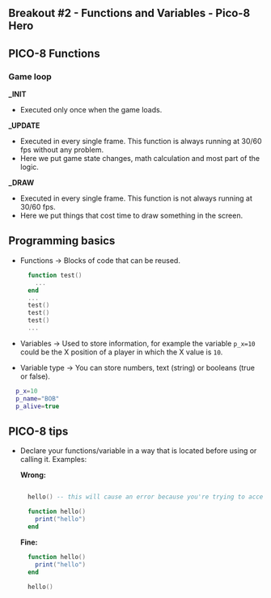 ## Breakout #2 - Functions and Variables - Pico-8 Hero

  ## **PICO-8 Functions**
  
  ### Game loop

  **_INIT**
  - Executed only once when the game loads.
  
  **_UPDATE**
  - Executed in every single frame. This function is always running at 30/60 fps without any problem.
  - Here we put game state changes, math calculation and most part of the logic.

  **_DRAW**
  - Executed in every single frame. This function is not always running at 30/60 fps.
  - Here we put things that cost time to draw something in the screen.

  ## **Programming basics**
  - Functions -> Blocks of code that can be reused.

      ```lua
        function test()
          ...
        end
        ...
        test()
        test()
        test()
        ...
      ```
  - Variables -> Used to store information, for example the variable
  `p_x=10` could be the X position of a player in which the X value is `10`.
 
  - Variable type -> You can store numbers, text (string) or booleans (true or false).

  ```lua
    p_x=10
    p_name="BOB"
    p_alive=true
  ```

  ## **PICO-8 tips**
  - Declare your functions/variable in a way that is located before using or calling it. 
    Examples:
    
    **Wrong:**
    ```lua

      hello() -- this will cause an error because you're trying to access something that doesn't exist yet 

      function hello()
        print("hello")
      end
    ```

    **Fine:**
    ```lua
      function hello()
        print("hello")
      end
      
      hello()
    ```